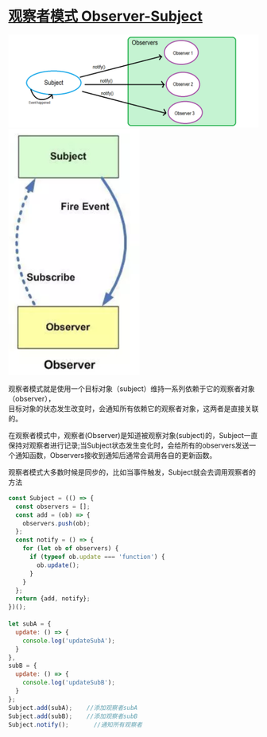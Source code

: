 #  [观察者模式 Observer-Subject](https://juejin.im/post/5cd81a20e51d453b4558d858#heading-4)
![observer](/img/observer1.png)
![observer](/img/observer.png)

观察者模式就是使用一个目标对象（subject）维持一系列依赖于它的观察者对象（observer），    
目标对象的状态发生改变时，会通知所有依赖它的观察者对象，这两者是直接关联的。

在观察者模式中，观察者(Observer)是知道被观察对象(subject)的，Subject一直保持对观察者进行记录;当Subject状态发生变化时，会给所有的observers发送一个通知函数，Observers接收到通知后通常会调用各自的更新函数。

观察者模式大多数时候是同步的，比如当事件触发，Subject就会去调用观察者的方法
```js
const Subject = (() => {
  const observers = [];
  const add = (ob) => {
    observers.push(ob);
  };
  const notify = () => {
    for (let ob of observers) {
      if (typeof ob.update === 'function') {
        ob.update();
      }
    }
  };
  return {add, notify};
})();

let subA = {
  update: () => {
    console.log('updateSubA');
  }
},
subB = {
  update: () => {
    console.log('updateSubB');
  }
};
Subject.add(subA);    //添加观察者subA
Subject.add(subB);    //添加观察者subB
Subject.notify();       //通知所有观察者
```

